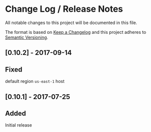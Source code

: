 # Change Log /  Release Notes
All notable changes to this project will be documented in this file.

The format is based on [Keep a Changelog](http://keepachangelog.com/)
and this project adheres to [Semantic Versioning](http://semver.org/).

## [0.10.2] - 2017-09-14
## Fixed
default region `us-east-1` host

## [0.10.1] - 2017-07-25
## Added
Initial release
